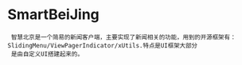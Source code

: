 # SmartBeiJing

     智慧北京是一个简易的新闻客户端，主要实现了新闻相关的功能，用到的开源框架有：SlidingMenu/ViewPagerIndicator/xUtils.特点是UI框架大部分
     是由自定义UI搭建起来的。
